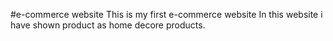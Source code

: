 #e-commerce website
This is my first e-commerce website
In this website i have shown product as home decore products.
